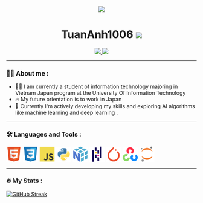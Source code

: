 <div id="header" align="center">
  <img src="https://media3.giphy.com/media/qgQUggAC3Pfv687qPC/giphy.gif" height="200"/>
  <h1>
    TuanAnh1006
    <img src="https://media.giphy.com/media/hvRJCLFzcasrR4ia7z/giphy.gif" height="50"/>
  </h1>
  

            
</div>
<div id="badges" align="center">
  <a href="https://www.facebook.com/tuananhuit/">
    <img src="https://img.shields.io/badge/Facebook-blue?logo=Facebook&logoColor=white&style=for-the-badge" />
  </a>
  
  <a href="https://www.linkedin.com/in/nguy%E1%BB%85n-kh%C3%A1nh-tu%E1%BA%A5n-anh-82505a285/">
    <img src="https://img.shields.io/badge/LinkedIn-blue?logo=LinkedIn&logoColor=white&style=for-the-badge" />
  </a>
</div>


---

### 👨‍💻 About me :
- 👨‍🎓 I am currently a student of information technology majoring in Vietnam Japan program at the University Of Information Technology
- 🔥 My future orientation is to work in Japan
- 📖 Currently I'm actively developing my skills and exploring AI algorithms like machine learning and deep learning .

--- 

### 🛠️ Languages and Tools :
<div>
  <img src="https://github.com/devicons/devicon/blob/master/icons/html5/html5-original.svg" width="40" />
  <img src="https://github.com/devicons/devicon/blob/master/icons/css3/css3-original.svg" width="40" />
  <img src="https://github.com/devicons/devicon/blob/master/icons/javascript/javascript-original.svg" width="40" />
  <img src="https://github.com/devicons/devicon/blob/master/icons/python/python-original.svg" width="40" />
  <img src="https://github.com/devicons/devicon/blob/master/icons/numpy/numpy-original.svg" width="40" />
  <img src="https://github.com/devicons/devicon/blob/master/icons/pandas/pandas-original.svg" width="40" />
  <img src="https://github.com/devicons/devicon/blob/master/icons/pytorch/pytorch-original.svg" width="40" />
  <img src="https://github.com/devicons/devicon/blob/master/icons/opencv/opencv-original.svg" width="40" />
  <img src="https://github.com/devicons/devicon/blob/master/icons/jupyter/jupyter-original.svg" width="40" />
</div>

---

### 🔥 My Stats :
[![GitHub Streak](http://github-readme-streak-stats.herokuapp.com?user=TuanAnh1006&theme=tokyonight_duo&border_radius=10)](https://git.io/streak-stats)
